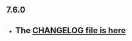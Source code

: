 ## 7.6.0

- ## The [CHANGELOG file is here](https://www.canardoux.xyz/tau_sound/doc/pages/flutter-sound/api/topics/changelog.html)

